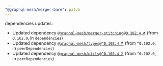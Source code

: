 ```yaml
---
"@graphql-mesh/merger-bare": patch
---
```

dependencies updates:
  - Updated dependency [`@graphql-mesh/merger-stitching@0.102.4` ↗︎](https://www.npmjs.com/package/@graphql-mesh/merger-stitching/v/0.102.4) (from `0.102.0`, in `dependencies`)
  - Updated dependency [`@graphql-mesh/types@^0.102.4` ↗︎](https://www.npmjs.com/package/@graphql-mesh/types/v/0.102.4) (from `^0.102.0`, in `peerDependencies`)
  - Updated dependency [`@graphql-mesh/utils@^0.102.4` ↗︎](https://www.npmjs.com/package/@graphql-mesh/utils/v/0.102.4) (from `^0.102.0`, in `peerDependencies`)
